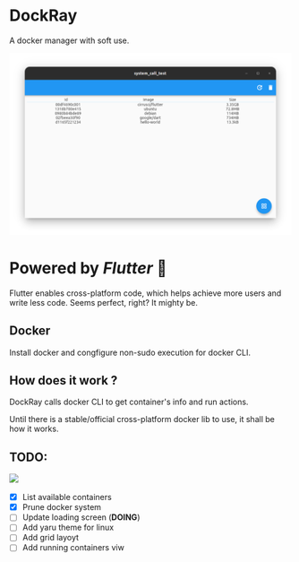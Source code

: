 # DockRay
A docker manager with soft use.


![](README/main_window.png)

# Powered by *Flutter* 💙
Flutter enables cross-platform code, which helps achieve more users and write less code.
Seems perfect, right? It mighty be.

## Docker
Install docker and congfigure non-sudo execution for docker CLI.

## How does it work ?
DockRay calls docker CLI to get container's info and run actions.

Until there is a stable/official cross-platform docker lib to use, it shall be how it works. 

## TODO:
<image src="README/work_in_progress.jpg" width= 200>

- [x] List available containers
- [x] Prune docker system
- [ ] Update loading screen (**DOING**)
- [ ] Add yaru theme for linux
- [ ] Add grid layoyt
- [ ] Add running containers viw
